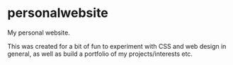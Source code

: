 # personalwebsite

My personal website. 

This was created for a bit of fun to experiment with CSS and web design in general, as well as build a portfolio of my projects/interests etc.

